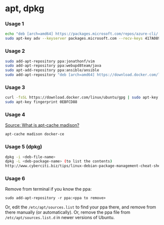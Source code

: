 # apt, dpkg

### Usage 1

```bash
echo "deb [arch=amd64] https://packages.microsoft.com/repos/azure-cli/ wheezy main" | sudo tee /etc/apt/sources.list.d/azure-cli.list
sudo apt-key adv --keyserver packages.microsoft.com --recv-keys 417A0893
```

### Usage 2

```bash
sudo add-apt-repository ppa:jonathonf/vim
sudo add-apt-repository ppa:webupd8team/java
sudo apt-add-repository ppa:ansible/ansible
sudo add-apt-repository "deb [arch=amd64] https://download.docker.com/linux/ubuntu $(lsb_release -cs) stable"
```

### Usage 3

```bash
curl -fsSL https://download.docker.com/linux/ubuntu/gpg | sudo apt-key add -
sudo apt-key fingerprint 0EBFCD88
```

### Usage 4
[Source: What is apt-cache madison?](https://askubuntu.com/questions/447/how-can-i-see-all-versions-of-a-package-that-are-available-in-the-archive)

```bash
apt-cache madison docker-ce
```

### Usage 5 (dpkg)

```bash
dpkg -i <deb-file-name>
dpkg -L <deb-package-name> (to list the contents)
http://www.cyberciti.biz/tips/linux-debian-package-management-cheat-sheet.html 
```

### Usage 6

Remove from terminal if you know the ppa:

`sudo add-apt-repository -r ppa:<ppa to remove>`

Or, edit the `/etc/apt/sources.list` to find your ppa there, and remove from there manually (or automatically). Or, remove the ppa file from `/etc/apt/sources.list.d` in newer versions of Ubuntu.
```



